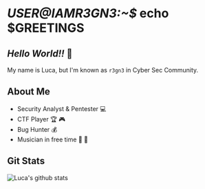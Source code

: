 # *USER@IAMR3GN3:~$* echo $GREETINGS
## *Hello World!!* :tada:

My name is Luca, but I'm known as ``r3gn3`` in Cyber Sec Community.

## About Me
- Security Analyst & Pentester :computer: 
- CTF Player :trophy: :video_game:
- Bug Hunter :moneybag:
- Musician in free time :guitar: :musical_keyboard:

## Git Stats
![Luca's github stats](https://github-readme-stats.vercel.app/api?username=r3gn3&show_icons=true&theme=synthwave)
